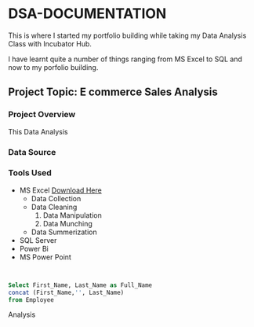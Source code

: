 # DSA-DOCUMENTATION

This is where I started my portfolio building while taking my Data Analysis Class with Incubator Hub.

I have learnt quite a number of things ranging from MS Excel to SQL and now to my porfolio building.

## Project Topic: E commerce Sales Analysis

### Project Overview
This Data Analysis

### Data Source

### Tools Used
- MS Excel [Download Here](https://www.microsoft.com)
  - Data Collection
  - Data Cleaning
    1. Data Manipulation
    2. Data Munching
  - Data Summerization
- SQL Server
- Power Bi
- MS Power Point 

``` SQL


Select First_Name, Last_Name as Full_Name
concat (First_Name,'', Last_Name)
from Employee
`````
Analysis
